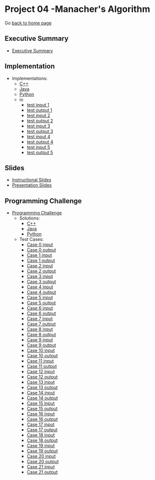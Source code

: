 Project 04 -Manacher's Algorithm
===============================

Go [back to home page](../../index.html)

<a name="overview"></a>Executive Summary
---------------------------------------

- [Executive Summary](./executiveSummary.pdf)

<a name="overview"></a>Implementation
---------------------------------------

- Implementations:
	- [C++](./implementation/manachersAlgorithm.cpp)
	- [Java](./implementation/manachersAlgorithm.java)
	- [Python](./implementation/manachersAlgorithm.py)
	- io
		- [test input 1](./implementation/io/sample.in.1)
		- [test output 1](./implementation/io/sample.out.1)
		- [test input 2](./implementation/io/sample.in.2)
		- [test output 2](./implementation/io/sample.out.2)
		- [test input 3](./implementation/io/sample.in.3)
		- [test output 3](./implementation/io/sample.out.3)
        - [test input 4](./implementation/io/sample.in.4)
		- [test output 4](./implementation/io/sample.out.4)
        - [test input 5](./implementation/io/sample.in.5)
		- [test output 5](./implementation/io/sample.out.5)

<a name="overview"></a>Slides
---------------------------------------

- [Instructional Slides](./slides/lecture_manacher’sAlgorithm.pptx)
- [Presentation Slides](./slides/presentation_manacher’sAlgorithm.pptx)


<a name="overview"></a>Programming Challenge
---------------------------------------

- [Programming Challenge](./programmingChallenge/problemStatement.pdf)
	- Solutions:
		- [C++](./programmingChallenge/solutions/pcSol_cpp.cpp)
		- [Java](./programmingChallenge/solutions/pcSol_java.java)
		- [Python](./programmingChallenge/solutions/pcSol_python.py)
	- Test Cases:
        - [Case 0 input](./programmingChallenge/io/test.in.0)
        - [Case 0 output](./programmingChallenge/io/test.out.0)
        - [Case 1 input](./programmingChallenge/io/test.in.1)
        - [Case 1 output](./programmingChallenge/io/test.out.1)
        - [Case 2 input](./programmingChallenge/io/test.in.2)
        - [Case 2 output](./programmingChallenge/io/test.out.2)
        - [Case 3 input](./programmingChallenge/io/test.in.3)
        - [Case 3 output](./programmingChallenge/io/test.out.3)
        - [Case 4 input](./programmingChallenge/io/test.in.4)
        - [Case 4 output](./programmingChallenge/io/test.out.4)
        - [Case 5 input](./programmingChallenge/io/test.in.5)
        - [Case 5 output](./programmingChallenge/io/test.out.5)
        - [Case 6 input](./programmingChallenge/io/test.in.6)
        - [Case 6 output](./programmingChallenge/io/test.out.6)
        - [Case 7 input](./programmingChallenge/io/test.in.7)
        - [Case 7 output](./programmingChallenge/io/test.out.7)
        - [Case 8 input](./programmingChallenge/io/test.in.8)
        - [Case 8 output](./programmingChallenge/io/test.out.8)
        - [Case 9 input](./programmingChallenge/io/test.in.9)
        - [Case 9 output](./programmingChallenge/io/test.out.9)
        - [Case 10 input](./programmingChallenge/io/test.in.10)
        - [Case 10 output](./programmingChallenge/io/test.out.10)
        - [Case 11 input](./programmingChallenge/io/test.in.11)
        - [Case 11 output](./programmingChallenge/io/test.out.11)
        - [Case 12 input](./programmingChallenge/io/test.in.12)
        - [Case 12 output](./programmingChallenge/io/test.out.12)
        - [Case 13 input](./programmingChallenge/io/test.in.13)
        - [Case 13 output](./programmingChallenge/io/test.out.13)
        - [Case 14 input](./programmingChallenge/io/test.in.14)
        - [Case 14 output](./programmingChallenge/io/test.out.14)
        - [Case 15 input](./programmingChallenge/io/test.in.15)
        - [Case 15 output](./programmingChallenge/io/test.out.15)
        - [Case 16 input](./programmingChallenge/io/test.in.16)
        - [Case 16 output](./programmingChallenge/io/test.out.16)
        - [Case 17 input](./programmingChallenge/io/test.in.17)
        - [Case 17 output](./programmingChallenge/io/test.out.17)
        - [Case 18 input](./programmingChallenge/io/test.in.18)
        - [Case 18 output](./programmingChallenge/io/test.out.18)
        - [Case 19 input](./programmingChallenge/io/test.in.19)
        - [Case 19 output](./programmingChallenge/io/test.out.19)
        - [Case 20 input](./programmingChallenge/io/test.in.20)
        - [Case 20 output](./programmingChallenge/io/test.out.20)
        - [Case 21 input](./programmingChallenge/io/test.in.21)
        - [Case 21 output](./programmingChallenge/io/test.out.21)
